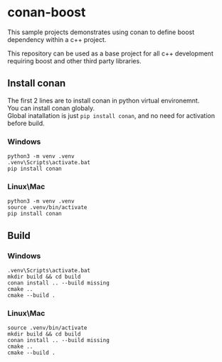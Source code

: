 # conan-boost 

This sample projects demonstrates using conan to define boost dependency within a c++ project.

This repository can be used as a base project for all c++ development requiring boost and other third party libraries.

## Install conan
The first 2 lines are to install conan in python virtual environemnt.  
You can install conan globaly.  
Global inatallation is just `pip install conan`, and no need for activation before build.

### Windows
```
python3 -m venv .venv
.venv\Scripts\activate.bat
pip install conan
```

### Linux\Mac
```
python3 -m venv .venv
source .venv/bin/activate
pip install conan
```

## Build

### Windows
```
.venv\Scripts\activate.bat
mkdir build && cd build
conan install .. --build missing
cmake .. 
cmake --build .
```

### Linux\Mac
```
source .venv/bin/activate
mkdir build && cd build
conan install .. --build missing
cmake .. 
cmake --build .
```
